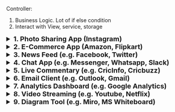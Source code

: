 Controller: 
1. Business Logic. Lot of if else condition
2. Interact with View, service, storage

<details >
 <summary style="font-size: large; font-weight: bold">1. Photo Sharing App (Instagram)</summary>

GreatFrontend: https://www.greatfrontend.com/questions/system-design/photo-sharing-instagram

### Step-1: Requirements(Functional / Non-Functional) & Scoping
![img.png](img.png)

### Step-2: 
### 1. Architecture Design
![img_1.png](img_1.png)
![img_5.png](img_5.png)

### 2. Component Architecture(If Asked)
![img_2.png](img_2.png)

### Step-3: Data Model
![img_3.png](img_3.png)

### Step-4: API
![img_4.png](img_4.png)

### Step-5: Non-Functional Discussion

### 1. Optimization
![img_6.png](img_6.png)

### Step-6: Implementation
![img_7.png](img_7.png)

**Image Editing:**
1. Canvas API can be used to do cropping and other stuffs
2. CSS Filter Editor
![img_8.png](img_8.png)
https://codepen.io/stoumann/pen/MWeNmyb

**Upload File:**
1. We can different strategies to upload file like by Encoding to Base64 or File Chunking
2. Send data in multipart/form-data
![img_9.png](img_9.png)

---
</details>


<details >
 <summary style="font-size: large; font-weight: bold">2. E-Commerce App (Amazon, Flipkart)</summary>

GreatFrontend: https://www.greatfrontend.com/questions/system-design/e-commerce-amazon

### Step-1: Requirements(Functional / Non-Functional) & Scoping
![img_10.png](img_10.png)

### Step-2:
### 1. Architecture Design
![img_11.png](img_11.png)
State Management: Don't call API to store whatever user added to cart, use the information from product details page only

### Step-3: Data Model
![img_12.png](img_12.png)

### Step-4: API
![img_13.png](img_13.png)
When you have lot of filter or parameter like in e-commerce then it is preferred to use POST API than GET API


### Step-5: Non-Functional Discussion

### 1. Optimization
![img_14.png](img_14.png)

### 2. SEO
![img_15.png](img_15.png)

### 3. Internationalization / Localization
![img_16.png](img_16.png)


---
</details>



<details >
 <summary style="font-size: large; font-weight: bold">3. News Feed (e.g. Facebook, Twitter)</summary>

GreatFrontend: https://www.greatfrontend.com/questions/system-design/news-feed-facebook

### Step-1: Requirements(Functional / Non-Functional) & Scoping
![img_17.png](img_17.png)

### Step-2: Architecture Design

![img_18.png](img_18.png)

### Step-3: Data Model
![img_19.png](img_19.png)

### Implementation Details

![img_20.png](img_20.png)
![img_22.png](img_22.png)
![img_21.png](img_21.png)
![img_23.png](img_23.png)

---
</details>




<details >
 <summary style="font-size: large; font-weight: bold">4. Chat App (e.g. Messenger, Whatsapp, Slack)</summary>

- GreatFrontend: https://www.greatfrontend.com/questions/system-design/chat-application-messenger
- Chirag Goel: https://www.youtube.com/watch?v=3mi-Cah2PtM

### Step-1: Requirements(Functional / Non-Functional) & Scoping
![img_24.png](img_24.png)

### Step-2: Architecture Design
![img_26.png](img_26.png)

### Step-3: Data Model
![img_27.png](img_27.png)

### Step-4: API

- **Send Message**:
    - Adds a new message to the Message table with a "sending" status.
    - Adds a row to the SendMessageRequest table with a "pending" status.
    - Deletes any draft messages for the current conversation.
    - Message Scheduler handles syncing the pending messages with the server.

- **Sync Outgoing Messages**:
    - Message Scheduler syncs outgoing messages, maintaining its task queue.
    - Monitors the SendMessageRequest table to process messages based on their status:
        - **pending**: Queue the message to be sent via the real-time channel, mark as "in_flight."
        - **in_flight**: If a timeout occurs, mark the message as "fail."
        - **fail**: Retry sending with exponential backoff based on fail_count.

- **Server Events**:
    - Receives real-time updates via events (e.g., message_sent, message_delivered).

    - **message_sent event**:
        - Updates the Message status to "sent."
        - Cleans up related tasks in the Message Scheduler.
        - Notifies the Conversation UI to update if the message's conversation is shown.

    - **message_delivered event**:
        - Updates the Message status to "delivered."
        - Notifies the Conversation UI to update.

    - **message_failed event**:
        - Updates the SendMessageRequest row to "fail" and increments fail_count.
        - Notifies the Conversation UI to update.

    - **incoming_message event**:
        - Adds the new message to the Message table.
        - Creates a new row in the Conversation and User tables if necessary.
        - Updates the Conversations List UI and Conversation UI.

    - **sync event**:
        - Triggered when a client connects to the server, ensuring the client is up-to-date with server data.
        - Syncs data based on the client's last update timestamp or conversation's cursor.


### Step-5: Non-Functional Discussion

![img_25.png](img_25.png)

---
</details>






<details >
 <summary style="font-size: large; font-weight: bold">5. Live Commentary (e.g. CricInfo, Cricbuzz)</summary>

![img_29.png](img_29.png)
![img_28.png](img_28.png)

### 1. Realtime
![img_30.png](img_30.png)
Avoid million request on your server
1. Inactive tab don't make any new request
2. Fallback to polling in case of websocket


### 2. Notification
![img_36.png](img_36.png)
In this user can decide what notification they want like which match, only six & fours etc
![img_31.png](img_31.png)
![img_32.png](img_32.png)

Things we need for setting notification on
1. Frontend
   1. Service Worker: Which handle push notification
   2. Permission to send notification
3. Backend
   1. Match Server: It will send live score 
   2. Message Queue
   3. Notification Server
   4. User DB
   5. FCM(Firebase Cloud Messaging): Firebase notification service
   6. Registration Server

#### How it will work
1. User give permission for notification to send on browser
2. They can choose for which stuff they want to receive notification
3. Once they set this up a `token` will be generated by `registration server` and it will stored in `user DB`
4. Whenever `match server` add anything to message queue notification server check in user DB if any user that we need to send notification
5. If yes then FCM will send notification to them which is received by service worker and delivered to user device.

![img_33.png](img_33.png)
![img_34.png](img_34.png)
![img_35.png](img_35.png)

---
</details>





<details >
 <summary style="font-size: large; font-weight: bold">6. Email Client (e.g. Outlook, Gmail)</summary>

![img_37.png](img_37.png)
![img_38.png](img_38.png)
![img_39.png](img_39.png)
![img_40.png](img_40.png)
![img_41.png](img_41.png)
![img_42.png](img_42.png)
![img_43.png](img_43.png)
![img_44.png](img_44.png)
![img_45.png](img_45.png)

---
</details>






<details >
 <summary style="font-size: large; font-weight: bold">7. Analytics Dashboard (e.g. Google Analytics)</summary>

![img_46.png](img_46.png)

**Heat Map**
![img_47.png](img_47.png)

**Session Recording**
![img_48.png](img_48.png)
There are different way to do the session recording. 
1. You can simply record whole screen, masking user credentials 
![img_50.png](img_50.png)
2. Store all render html with user click and event listeners, which can be inspected further like it is done by Microsoft Clarity
![img_51.png](img_51.png)
3. We can also stream this data using things PEER JS
![img_52.png](img_52.png)


GTM tag used to map what kind of thing we want to track
![img_49.png](img_49.png)


![img_53.png](img_53.png)
![img_54.png](img_54.png)

![img_55.png](img_55.png)
![img_56.png](img_56.png)

![img_57.png](img_57.png)
![img_58.png](img_58.png)

Refer code for different concept from here:
<br>
https://github.com/namastedev/namaste-frontend-system-design/tree/master/HLD/AnalyticsDashboard

---
</details>








<details >
 <summary style="font-size: large; font-weight: bold">8. Video Streaming (e.g. Youtube, Netflix)</summary>

![img_60.png](img_60.png)


1. **Streaming:** We can't download whole at a time in Youtube, hence streaming of chunks of data are send by backend
2. **Buffering:** Here we try to download some chunks of data before hand for small portion of which is about to come
3. **Bitrate:** More Bitrate means we can have higher resolution and better quality video
4. **Frame Rate(24fps, 30 fps, 60fps):** How many frames can be shown in a second. More frame rate is better quality
5. **Codec(H.264, H.265(HECV), VP9, AV1):** It is the algorithm used to encode and decode the video chunks
6. **Poster:** Thumbnail
7. **Open / Closed Caption:** Open are controlled caption and closed are embedded caption
8. **Seeking:** Accessing video different parts through clicking on video timeline
9. **Scrubbing:** Accessing video by dragging on video timeline
10. **Manifest file:** Metadata for video chunks are stored in manifest file. It will have info like resolution, chunks size etc
11. **Subtitle file(srt, TTML, SCC, WebVTT) :**


Small Video glimpses in Netflix are send from backend in binary format but `video` tag don't understand this hence we need to convert it in blob

![img_61.png](img_61.png)
For Pagination in Netflix, it send all the Video IDs on page loading, then as per our need to use Video ID to fetch video information when we will do horizontal scrolling

![img_62.png](img_62.png)

Tool for defining video player control
![img_63.png](img_63.png)
![img_64.png](img_64.png)
![img_65.png](img_65.png)
![img_66.png](img_66.png)
![img_67.png](img_67.png)

---
</details>






<details >
 <summary style="font-size: large; font-weight: bold">9. Diagram Tool (e.g. Miro, MS Whiteboard)</summary>

![img_68.png](img_68.png)
![img_69.png](img_69.png)

### Canvas API
![img_70.png](img_70.png)
![img_72.png](img_72.png)
In canvas we have just one element tag where things are printed.
1. Hence less accessible
2. Smaller size added to DOM
3. Resizing of drawn is not possible
https://developer.mozilla.org/en-US/docs/Web/API/Canvas_API

### SVG
![img_71.png](img_71.png)
![img_73.png](img_73.png)
In SVG we have actual DOM created for each continuous line drawn.

1. More Accessible
2. Resizing has no loss because it is using actual vector
https://developer.mozilla.org/en-US/docs/Web/SVG

![img_74.png](img_74.png)

![img_75.png](img_75.png)
![img_76.png](img_76.png)

Localstorage by default have tab syncing
![img_77.png](img_77.png)

IndexDB Syncing logic
![img_78.png](img_78.png)
![img_79.png](img_79.png)


![img_80.png](img_80.png)
![img_81.png](img_81.png)

---
</details>
